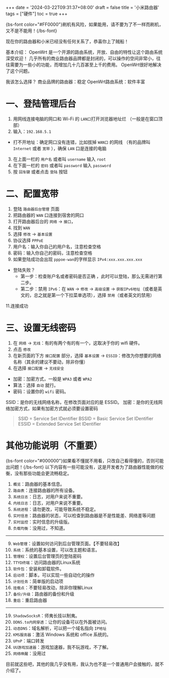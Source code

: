 +++
date = '2024-03-22T09:31:37+08:00'
draft = false
title = '小米路由器'
tags = ["硬件"]
toc = true
+++

{bs-font color="#FF0000"}刷机有风险，如果能用，请不要为了不一样而刷机，又不是不能用！{/bs-font}

现在你的路由器和小米已经没有任何关系了，恭喜你上了贼船！

基本介绍：
OpenWrt 是一个开源的路由系统，开放、自由的特性让这个路由系统深受欢迎！
几乎所有的商业路由器品牌都是封闭的，可以操作的空间非常小，往往需要为一些小的功能，而增加几十几百甚至上千的费用。 OpenWrt很好地解决了这个问题。

我该怎么选择？
商业品牌的路由器：稳定
OpenWrt路由系统：软件丰富


# 一、登陆管理后台

1. 用网线连接电脑的网口和 Wi-Fi 的 `LAN口`打开浏览器地址烂 （一般是在窗口顶部）
2. 输入：`192.168.5.1`
  - 打不开地址：确定网口没有连错，比如拔掉 `WAN口` 的网线 （有的品牌叫 `Internet` 或者 `宽带` ），确保 `LAN` 口是连接的电脑
3. 在上面一栏的 `用户名` 或者叫 `username` 输入 `root`
4. 在下面一栏的 `密码` 或者叫 `password` 输入 `password`
5. 按 `回车键` 或者点击 `登陆` 按钮

# 二、配置宽带

1. 登陆 `路由器后台管理` 页面
2. 把路由器的 `WAN` 口连接到宿舍的网口
3. 打开路由器后台的 `网络` -> `接口`，
4. 找到 `WAN`
5. 选择 `修改` -> `基本设置`
6. 协议选择 `PPPoE`
7. 用户名：输入你自己的用户名，注意检查空格
8. 密码：输入你自己的密码，注意检查空格
9. 如果登陆成功会出现 `pppoe-wan`的字样显示 `IPv4:xxx.xxx.xxx.xxx`
 - 登陆失败？
	 - 第一步：检查账户名或者密码是否正确 ，此时可以登陆，那么无需进行第二步。
	 - 第二步：禁用 `IPv6`：在 `WAN` -> `修改` -> `高级设置` -> `获取IPv6地址`（或者是英文的，总之就是第一个下拉菜单选项），选择 `禁用`（或者英文的禁用）

11.连接成功


# 三、设置无线密码

1. 在 `网络` -> `无线`：有的有两个有的有一个，这取决于你的 wifi 硬件。
2. 点击 `修改`
3. 在新页面的下方 `接口配置` 部分，选择 `基本设置` -> `ESSID`：修改为你想要的网络名称（其余的建议不要动，除非你懂）
4. 在选择 `接口配置` -> `无线安全`
  - 加密：加密方式，一般是 `WPA3` 或者 `WPA2`
  - 算法：选择 `自动` 就行。
  - 密码：设置你的 `wifi` 密码。

SSID：是你的无线网络名称，在修改页面对应的是 ESSID。
加密：是你的无线网络加密方式，如果有加密方式就必须要设置密码

> SSID = Service Set IDentifier
> BSSID = Basic Service Set IDentifier
> ESSID = Extended Service Set IDentifier

# 其他功能说明（不重要）

{bs-font color="#000000"}如果看不懂就不用看，只改自己看得懂的，否则可能出问题！{/bs-font}
以下内容有一些可能没有，这是开发者为了路由器性能做的权衡，没有那些功能会更流畅稳定。
1. `概览`：路由器的基本信息。
2. `路由表`：连接路由器的所有设备。
3. `系统日志`：日志，对用户来说不重要。
4. `内核日志`：日志，对用户来说不重要。
5. `系统进程`：请勿更改，可能导致系统不稳定。
6. `实时信息`：路由器的状态，可以检查到路由器是不是性能差、网络差等问题
7. `实时监控`：实时信息的升级版。
8. `负载均衡`：没用过，不知道。

----

9. `Web管理`：设置如何访问到后台管理页面。【不要轻易改】
10. `系统`：系统的基本设置，可以改主题和语言。
11. `管理权`：设置后台管理页的登陆密码
12. `TTYD终端`：访问路由器的Linux系统
13.  `软件包`：安装和卸载软件。
14.  `启动项`：脚本，可以实现一些自动化的操作
15.  `计划任务`：简单版的启动项
16.  `挂载点`：不要轻易改动，除非你理解Linux
17.  `备份/升级`：路由器的备份和升级
18.  `重启`：重启路由器

----


19. `ShadowSocksR`：师夷长技以制夷。
20. `DDNS.to内网穿透`：让你的设备可以在外面被访问。
21. `动态DNS`：域名解析，可以把一个域名指向 `IP地址`
22. `KMS服务器`：激活 Windows 系统和 office 系统的。
23. `UPnP`：端口转发
24. `UU游戏加速器`：游戏加速器，我不玩游戏，不了解。
25. `网络唤醒`：没用过

目前就这些吧，其他的我几乎没有用，我认为也不是一个普通用户会接触的，就不介绍了。
